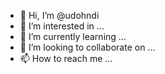 - 👋 Hi, I’m @udohndi
- 👀 I’m interested in ...
- 🌱 I’m currently learning ...
- 💞️ I’m looking to collaborate on ...
- 📫 How to reach me ...

<!---
udohndi/udohndi is a ✨ special ✨ repository because its `README.md` (this file) appears on your GitHub profile.
You can click the Preview link to take a look at your changes.
--->
